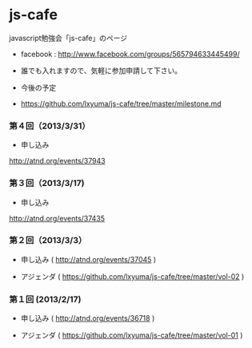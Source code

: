 js-cafe
=======

javascript勉強会「js-cafe」のページ

- facebook : http://www.facebook.com/groups/565794633445499/
 - 誰でも入れますので、気軽に参加申請して下さい。

- 今後の予定
 - https://github.com/lxyuma/js-cafe/tree/master/milestone.md

### 第４回（2013/3/31）

- 申し込み

http://atnd.org/events/37943

### 第３回（2013/3/17)

- 申し込み

http://atnd.org/events/37435

### 第２回（2013/3/3）

- 申し込み ( http://atnd.org/events/37045 )

- アジェンダ ( https://github.com/lxyuma/js-cafe/tree/master/vol-02 )

### 第１回 (2013/2/17)

- 申し込み ( http://atnd.org/events/36718 )

- アジェンダ ( https://github.com/lxyuma/js-cafe/tree/master/vol-01 )


